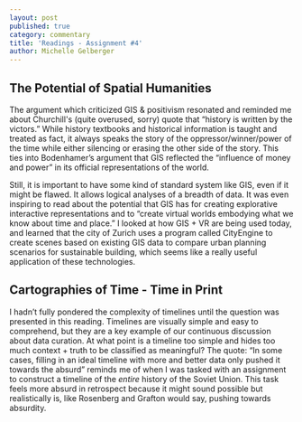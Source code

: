 ```yaml
---
layout: post
published: true
category: commentary
title: 'Readings - Assignment #4'
author: Michelle Gelberger
---
```

## The Potential of Spatial Humanities

The argument which criticized GIS & positivism resonated and reminded me about Churchill's (quite overused, sorry) quote that “history is written by the victors.” While history textbooks and historical information is taught and treated as fact, it always speaks the story of the oppressor/winner/power of the time while either silencing or erasing the other side of the story. This ties into Bodenhamer’s argument that GIS reflected the “influence of money and power” in its official representations of the world. 

Still, it is important to have some kind of standard system like GIS, even if it might be flawed. It allows logical analyses of a breadth of data. It was even inspiring to read about the potential that GIS has for creating explorative interactive representations and to “create virtual worlds embodying what we know about time and place.” I looked at how GIS + VR are being used today, and learned that the  city of Zurich uses a program called CityEngine to create scenes based on existing GIS data to compare urban planning scenarios for sustainable building, which seems like a really useful application of these technologies. 

## Cartographies of Time - Time in Print

I hadn’t fully pondered the complexity of timelines until the question was presented in this reading. Timelines are visually simple and easy to comprehend, but they are a key example of our continuous discussion about data curation. At what point is a timeline too simple and hides too much context + truth to be classified as meaningful? The quote: “In some cases, filling in an ideal timeline with more and better data only pushed it towards the absurd” reminds me of when I was tasked with an assignment to construct a timeline of the _entire_ history of the Soviet Union. This task feels more absurd in retrospect because it might sound possible but realistically is, like Rosenberg and Grafton would say, pushing towards absurdity.
